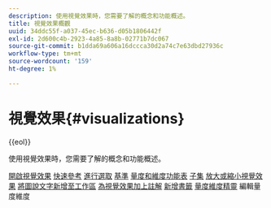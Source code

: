 ```yaml
---
description: 使用視覺效果時，您需要了解的概念和功能概述。
title: 視覺效果概觀
uuid: 34ddc55f-a037-45ec-b636-d05b1806442f
exl-id: 2d600c4b-2923-4a85-8a8b-02771b7dc067
source-git-commit: b1dda69a606a16dccca30d2a74c7e63dbd27936c
workflow-type: tm+mt
source-wordcount: '159'
ht-degree: 1%

---
```


# 視覺效果{#visualizations}

{{eol}}

使用視覺效果時，您需要了解的概念和功能概述。

[開啟視覺效果](https://experienceleague.adobe.com/docs/data-workbench/using/client/visualizations/c-open-vis.html)
[快速參考](https://experienceleague.adobe.com/docs/data-workbench/using/client/visualizations/c-qk-ref.html)
[進行選取](https://experienceleague.adobe.com/docs/data-workbench/using/client/visualizations/make-selections/c-sel-vis.html)
[基準](https://experienceleague.adobe.com/docs/data-workbench/using/client/visualizations/c-ustd-benchmks.html)
[量度和維度功能表](https://experienceleague.adobe.com/docs/data-workbench/using/client/visualizations/c-met-dim-menus.html)
[子集](https://experienceleague.adobe.com/docs/data-workbench/using/client/visualizations/subsets/c-wk-subsets.html)
[放大或縮小視覺效果](https://experienceleague.adobe.com/docs/data-workbench/using/client/visualizations/c-zoom-vis.html)
[將圖說文字新增至工作區](https://experienceleague.adobe.com/docs/data-workbench/using/client/visualizations/c-call-wkspc.html)
[為視覺效果加上註解](https://experienceleague.adobe.com/docs/data-workbench/using/client/visualizations/c-present-layer.html)
[新增書籤](https://experienceleague.adobe.com/docs/data-workbench/using/client/visualizations/c-bookmark-about.html)
[量度維度精靈](https://experienceleague.adobe.com/docs/data-workbench/using/client/visualizations/dwb-create-metricdim.html)
編輯量度維度

